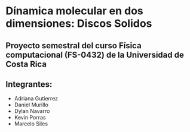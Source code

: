 # Dínamica molecular en dos dimensiones: Discos Solidos

## Proyecto semestral del curso Física computacional (FS-0432) de la Universidad de Costa Rica 
## Integrantes:
- Adriana Gutierrez 
- Daniel Murillo 
- Dylan Navarro 
- Kevin Porras 
- Marcelo Siles 
